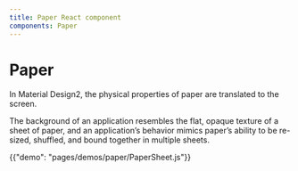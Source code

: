```yaml
---
title: Paper React component
components: Paper
---
```


# Paper

<p class="description">In Material Design2, the physical properties of paper are translated to the screen. </p>

The background of an application resembles the flat, opaque texture of a sheet of paper, and an application’s behavior mimics paper’s ability to be re-sized, shuffled, and bound together in multiple sheets.

{{"demo": "pages/demos/paper/PaperSheet.js"}}
